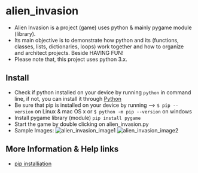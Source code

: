 # alien_invasion
* Alien Invasion is a project (game) uses python &amp; mainly pygame module (library).
* Its main objective is to demonstrate how python and its (functions, classes, lists, dictionaries, loops) work together and how to organize and architect projects. Beside HAVING FUN!
* Please note that, this project uses python 3.x.

## Install
* Check if python installed on your device by running `python` in command line, if not, you can install it through [Python](https://www.python.org/)
* Be sure that pip is installed on your device by running --> `$ pip --version` on Linux & mac OS x or `$ python -m pip --version` on windows
* Install pygame library (module) 
`pip install pygame`
* Start the game by double clicking on alien_invasion.py
* Sample Images:
![alien_invasion_image1](https://lh3.googleusercontent.com/vY_cUimjdFFp8eTp3mz-91Gjlz1FuFztmxLOLQXHzvjnzKLcBXxP0CjQ_R7STdlCk3rMIcRsKantoH-Zh5lDDrblH2ZA1usHy8qsiWs27veikAAIjAcunr5gSdDfKxGWaKG0_rf3_zBSuUPV5CExGxjQgdS6tij2qCHdUGY406UOZIN5XgtAOPEiBNsnpTe8MrrO4Rkx8x5qLL7rHxMNKxk4lLVVnIiBOqVI-CzaaljE-JZL2Ar4YJ1bKE34DUuhcxZtIKcZ_a8B61Y-kO471TC1WzT4TL3dGt2pVRXQwGL7N8Vj2u2ELeBI-hRrAEoVtf51154SafxAKGrotwy8x5w1iSbvDIml1iO2ilFQQ6idp_yWHuVVBS_WXFLZyTo_4aotGIgu2rhAN7Au_AGFbhhLTy4PiJlk0GSLJnbxZHRes4a5PW8GsI6OhlRoyx9C-5ppY-qLH1lRqQWmgiUiTZbQsqX58zY5ZSispgU6mlu0I9c8T5X5oOyf4WE5D6fRQely9LbqkUdiCZ6rtbADc4q2LHEZLQHg8QC1VPyiGWU8o_RkSLXljAW0ynPzOi5yo-g4-fxGQmkYhLqzfX7oeZ0cxASOZlUpW2E-608O0Ue4atMUPLGQIcyJlf-9YvGjZK1FiBMHh8MH3YJ-XQS3l_uxYW0patbOSzuCgAOwSEt0cQVwm3qnD73Lt74plhHULNj_NWN2zLNNBXL-BtOA2Q3W=w1488-h903-no?authuser=0)
![alien_invasion_image2](https://lh3.googleusercontent.com/yLwF0ibEm8Nkc8TouQk9ahZjNbLfuudZYUxr-ZMq5I1-p9M1bXRebNbUsyl4Cvp0Q9Tbo_dMWxNFTCovxtZINZ6h0SY0JqCj-N5vh3byIaQ1f4K_pnCCKL07dXq5wFkuXdkrN6lvsQRlUUiR2Rm_LqXkJ1qgl4WrY3o35XfXJZWoIM_0DxL7Pb3lhrzlSNiuCxOY2kXqgqG2KZv_48qBhdiJNQnky59J6_Z3LgQuhZ-yRa9bhGv134lKSwEQLQiYI5MRWmsKa1VGu2COuUbF9pa4H9DkCqOjBbFUL9gSZqX_Tp5jhrmNuBwzWyRm86bop7F6jgjtg7yzW4lApdthg4BTdOEVwWMiKMKLsceBTbyLr6AIfGfM-y9nJ24e0fPbRdX3HlXfrjorMICfaUKdZ4Bl_Sp13mIW6ik2b8j_xDMXQTnx4hpqQBdrrEzqw9ePlxk1P9Jkq7EpEauGAPds78UvbDOV8qLq-5iJonyFUapmm0c-wJ-QzjZYSeiK5w91bX7Z5ndl3sh00HtBtgczdjfhL_mx39mSwr-8IIq7GDKkBDybK0LpmwRrQKME3sJbbTC7hn93x-nNDkjXDPJ8nlGjUuE9qX8ABiP42yeBigoC4y37-nlHUBm5xM4u_y1itUy8oCwosgs1UKRauDAZM-ncxil0Cy1zOc1-kIE2Rq13e6AeFTZgQC3cGZWQBU_GWwroOw14heOVU7KlPdVZXV2U=w1480-h903-no?authuser=0)

## More Information & Help links
* [pip installiation](https://pip.pypa.io/en/stable/installation/)



